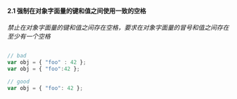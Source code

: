 #### 2.1 强制在对象字面量的键和值之间使用一致的空格
*禁止在对象字面量的键和值之间存在空格，要求在对象字面量的冒号和值之间存在至少有一个空格*
```javascript

// bad
var obj = { "foo" : 42 };
var obj = { "foo":42 };

// good
var obj = { "foo": 42 };
```